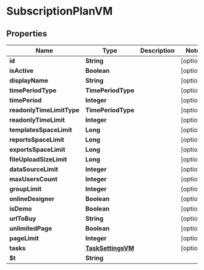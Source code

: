 

# SubscriptionPlanVM


## Properties

| Name | Type | Description | Notes |
|------------ | ------------- | ------------- | -------------|
|**id** | **String** |  |  [optional] |
|**isActive** | **Boolean** |  |  [optional] |
|**displayName** | **String** |  |  [optional] |
|**timePeriodType** | **TimePeriodType** |  |  [optional] |
|**timePeriod** | **Integer** |  |  [optional] |
|**readonlyTimeLimitType** | **TimePeriodType** |  |  [optional] |
|**readonlyTimeLimit** | **Integer** |  |  [optional] |
|**templatesSpaceLimit** | **Long** |  |  [optional] |
|**reportsSpaceLimit** | **Long** |  |  [optional] |
|**exportsSpaceLimit** | **Long** |  |  [optional] |
|**fileUploadSizeLimit** | **Long** |  |  [optional] |
|**dataSourceLimit** | **Integer** |  |  [optional] |
|**maxUsersCount** | **Integer** |  |  [optional] |
|**groupLimit** | **Integer** |  |  [optional] |
|**onlineDesigner** | **Boolean** |  |  [optional] |
|**isDemo** | **Boolean** |  |  [optional] |
|**urlToBuy** | **String** |  |  [optional] |
|**unlimitedPage** | **Boolean** |  |  [optional] |
|**pageLimit** | **Integer** |  |  [optional] |
|**tasks** | [**TaskSettingsVM**](TaskSettingsVM.md) |  |  [optional] |
|**$t** | **String** |  |  |



